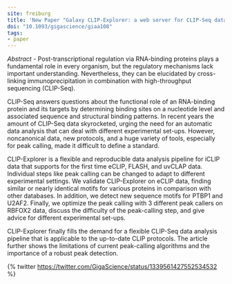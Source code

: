 ```yaml
---
site: freiburg
title: 'New Paper "Galaxy CLIP-Explorer: a web server for CLIP-Seq data analysis"'
doi: "10.1093/gigascience/giaa108"
tags:
- paper
---
```


_Abstract_ - Post-transcriptional regulation via RNA-binding proteins plays a fundamental role in every organism, but the regulatory mechanisms lack important understanding. Nevertheless, they can be elucidated by cross-linking immunoprecipitation in combination with high-throughput sequencing (CLIP-Seq). 

CLIP-Seq answers questions about the functional role of an RNA-binding protein and its targets by determining binding sites on a nucleotide level and associated sequence and structural binding patterns. In recent years the amount of CLIP-Seq data skyrocketed, urging the need for an automatic data analysis that can deal with different experimental set-ups. However, noncanonical data, new protocols, and a huge variety of tools, especially for peak calling, made it difficult to define a standard.

CLIP-Explorer is a flexible and reproducible data analysis pipeline for iCLIP data that supports for the first time eCLIP, FLASH, and uvCLAP data. Individual steps like peak calling can be changed to adapt to different experimental settings. We validate CLIP-Explorer on eCLIP data, finding similar or nearly identical motifs for various proteins in comparison with other databases. In addition, we detect new sequence motifs for PTBP1 and U2AF2. Finally, we optimize the peak calling with 3 different peak callers on RBFOX2 data, discuss the difficulty of the peak-calling step, and give advice for different experimental set-ups.

CLIP-Explorer finally fills the demand for a flexible CLIP-Seq data analysis pipeline that is applicable to the up-to-date CLIP protocols. The article further shows the limitations of current peak-calling algorithms and the importance of a robust peak detection.

{% twitter https://twitter.com/GigaScience/status/1339561427552534532 %}